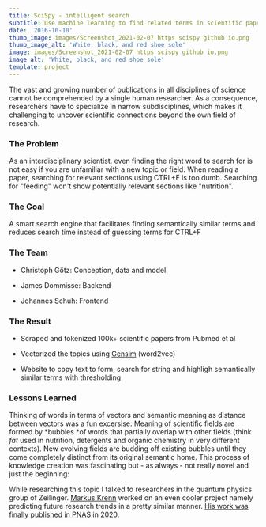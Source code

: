 ```yaml
---
title: SciSpy - intelligent search
subtitle: Use machine learning to find related terms in scientific papers
date: '2016-10-10'
thumb_image: images/Screenshot_2021-02-07 https scispy github io.png
thumb_image_alt: 'White, black, and red shoe sole'
image: images/Screenshot_2021-02-07 https scispy github io.png
image_alt: 'White, black, and red shoe sole'
template: project
---
```

The vast and growing number of publications in all disciplines of science cannot be comprehended by a single human researcher. As a 
consequence, researchers have to specialize in narrow subdisciplines, which makes it challenging to uncover scientific connections beyond the 
own field of research. 

### The Problem

As an interdisciplinary scientist. even finding the right word to search for is not easy if you are unfamiliar with a new topic or field. When reading a paper, searching for relevant sections using CTRL+F is too dumb. Searching for "feeding" won't show potentially relevant sections like "nutrition".

### The Goal

A smart search engine that facilitates finding semantically similar terms and reduces search time instead of guessing terms for CTRL+F

### The Team

*   Christoph Götz: Conception, data and model

*   James Dommisse: Backend

*   Johannes Schuh: Frontend

### The Result

*   Scraped and tokenized 100k+ scientific papers from Pubmed et al

*   Vectorized the topics using [Gensim](https://radimrehurek.com/gensim/) (word2vec)

*   Website to copy text to form, search for string and highligh semantically similar terms with thresholding

### Lessons Learned

Thinking of words in terms of vectors and semantic meaning as distance between vectors was a fun excersise. Meaning of scientific fields are formed by *bubbles *of words  that partially overlap with other fields (think *fat* used in nutrition, detergents and organic chemistry in very different contexts). New evolving fields are budding off existing bubbles until they come completely distinct from its original semantic home. This process of knowledge creation was fascinating but - as always - not really novel and just the beginning:

While researching this topic I talked to researchers in the quantum physics group of Zeilinger. [Markus Krenn](https://scholar.google.at/citations?user=jzG7GC8AAAAJ\&hl=en) worked on an even cooler project namely predicting future research trends in a pretty similar manner. [His work was finally published in PNAS](https://www.pnas.org/content/117/4/1910.short) in 2020.



####
